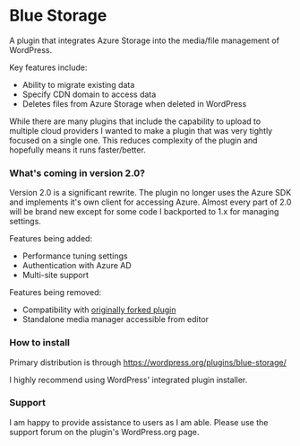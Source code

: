 # Blue Storage
A plugin that integrates Azure Storage into the media/file management of WordPress.

Key features include:
* Ability to migrate existing data
* Specify CDN domain to access data
* Deletes files from Azure Storage when deleted in WordPress

While there are many plugins that include the capability to upload to multiple cloud providers I wanted to make a plugin
that was very tightly focused on a single one. This reduces complexity of the plugin and hopefully means it runs
faster/better.

### What's coming in version 2.0?
Version 2.0 is a significant rewrite. The plugin no longer uses the Azure SDK and implements it's own client for
accessing Azure. Almost every part of 2.0 will be brand new except for some code I backported to 1.x for managing
settings.

Features being added:
* Performance tuning settings
* Authentication with Azure AD
* Multi-site support

Features being removed:
* Compatibility with [originally forked plugin](https://wordpress.org/plugins/windows-azure-storage/)
* Standalone media manager accessible from editor

### How to install
Primary distribution is through https://wordpress.org/plugins/blue-storage/

I highly recommend using WordPress' integrated plugin installer.

### Support
I am happy to provide assistance to users as I am able. Please use the support forum on the plugin's WordPress.org page.